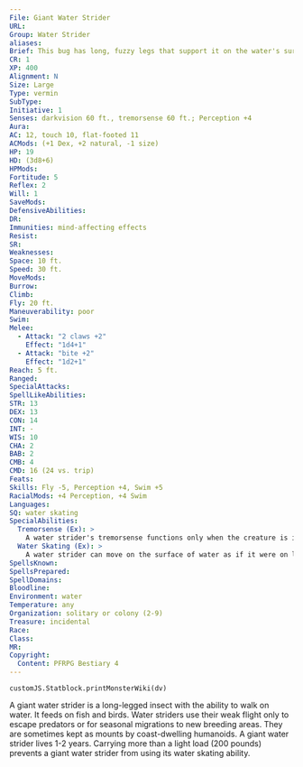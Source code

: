 ```yaml
---
File: Giant Water Strider
URL: 
Group: Water Strider
aliases: 
Brief: This bug has long, fuzzy legs that support it on the water's surface as if the creature stands on solid ground.
CR: 1
XP: 400
Alignment: N
Size: Large
Type: vermin
SubType: 
Initiative: 1
Senses: darkvision 60 ft., tremorsense 60 ft.; Perception +4
Aura: 
AC: 12, touch 10, flat-footed 11
ACMods: (+1 Dex, +2 natural, -1 size)
HP: 19
HD: (3d8+6)
HPMods: 
Fortitude: 5
Reflex: 2
Will: 1
SaveMods: 
DefensiveAbilities: 
DR: 
Immunities: mind-affecting effects
Resist: 
SR: 
Weaknesses: 
Space: 10 ft.
Speed: 30 ft.
MoveMods: 
Burrow: 
Climb: 
Fly: 20 ft.
Maneuverability: poor
Swim: 
Melee: 
  - Attack: "2 claws +2"
    Effect: "1d4+1"
  - Attack: "bite +2"
    Effect: "1d2+1"
Reach: 5 ft.
Ranged: 
SpecialAttacks: 
SpellLikeAbilities: 
STR: 13
DEX: 13
CON: 14
INT: -
WIS: 10
CHA: 2
BAB: 2
CMB: 4
CMD: 16 (24 vs. trip)
Feats: 
Skills: Fly -5, Perception +4, Swim +5
RacialMods: +4 Perception, +4 Swim
Languages: 
SQ: water skating
SpecialAbilities:
  Tremorsense (Ex): >
    A water strider's tremorsense functions only when the creature is in contact with the water's surface.
  Water Skating (Ex): >
    A water strider can move on the surface of water as if it were on land. A water strider swimming at the water's surface can pull itself onto the water with a successful Swim check.
SpellsKnown: 
SpellsPrepared: 
SpellDomains: 
Bloodline: 
Environment: water
Temperature: any
Organization: solitary or colony (2-9)
Treasure: incidental
Race: 
Class: 
MR: 
Copyright:
  Content: PFRPG Bestiary 4
---
```

```dataviewjs
customJS.Statblock.printMonsterWiki(dv)
```
A giant water strider is a long-legged insect with the ability to walk on water. It feeds on fish and birds. Water striders use their weak flight only to escape predators or for seasonal migrations to new breeding areas. They are sometimes kept as mounts by coast-dwelling humanoids. A giant water strider lives 1-2 years. Carrying more than a light load (200 pounds) prevents a giant water strider from using its water skating ability.
